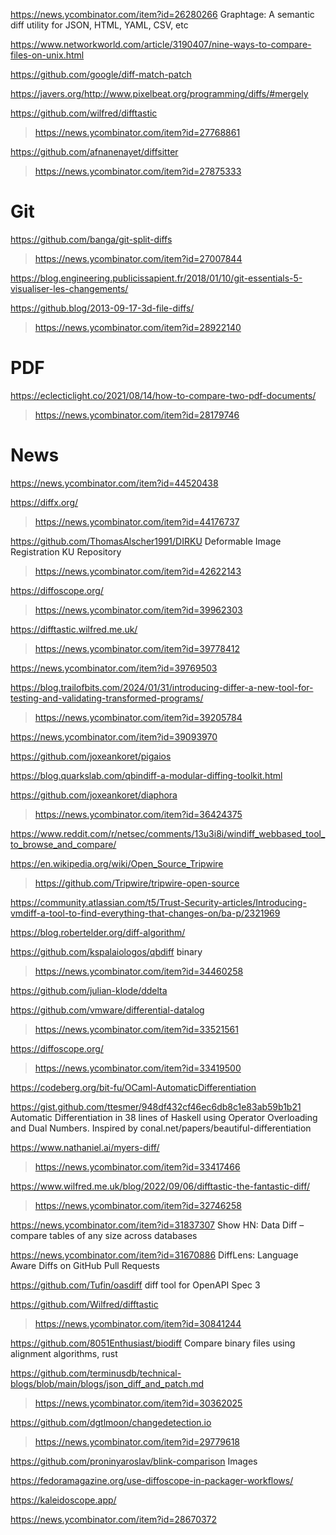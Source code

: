 https://news.ycombinator.com/item?id=26280266 Graphtage: A semantic diff utility for JSON, HTML, YAML, CSV, etc

https://www.networkworld.com/article/3190407/nine-ways-to-compare-files-on-unix.html

https://github.com/google/diff-match-patch

https://javers.org/http://www.pixelbeat.org/programming/diffs/#mergely

https://github.com/wilfred/difftastic
> https://news.ycombinator.com/item?id=27768861

https://github.com/afnanenayet/diffsitter
> https://news.ycombinator.com/item?id=27875333

# Git
https://github.com/banga/git-split-diffs
> https://news.ycombinator.com/item?id=27007844

https://blog.engineering.publicissapient.fr/2018/01/10/git-essentials-5-visualiser-les-changements/

https://github.blog/2013-09-17-3d-file-diffs/
> https://news.ycombinator.com/item?id=28922140

# PDF
https://eclecticlight.co/2021/08/14/how-to-compare-two-pdf-documents/
> https://news.ycombinator.com/item?id=28179746

# News
https://news.ycombinator.com/item?id=44520438

https://diffx.org/
> https://news.ycombinator.com/item?id=44176737

https://github.com/ThomasAlscher1991/DIRKU Deformable Image Registration KU Repository
> https://news.ycombinator.com/item?id=42622143

https://diffoscope.org/
> https://news.ycombinator.com/item?id=39962303

https://difftastic.wilfred.me.uk/
> https://news.ycombinator.com/item?id=39778412

https://news.ycombinator.com/item?id=39769503

https://blog.trailofbits.com/2024/01/31/introducing-differ-a-new-tool-for-testing-and-validating-transformed-programs/
> https://news.ycombinator.com/item?id=39205784

https://news.ycombinator.com/item?id=39093970

https://github.com/joxeankoret/pigaios

https://blog.quarkslab.com/qbindiff-a-modular-diffing-toolkit.html

https://github.com/joxeankoret/diaphora
> https://news.ycombinator.com/item?id=36424375

https://www.reddit.com/r/netsec/comments/13u3i8i/windiff_webbased_tool_to_browse_and_compare/

https://en.wikipedia.org/wiki/Open_Source_Tripwire
> https://github.com/Tripwire/tripwire-open-source

https://community.atlassian.com/t5/Trust-Security-articles/Introducing-vmdiff-a-tool-to-find-everything-that-changes-on/ba-p/2321969

https://blog.robertelder.org/diff-algorithm/

https://github.com/kspalaiologos/qbdiff binary
> https://news.ycombinator.com/item?id=34460258

https://github.com/julian-klode/ddelta

https://github.com/vmware/differential-datalog
> https://news.ycombinator.com/item?id=33521561

https://diffoscope.org/
> https://news.ycombinator.com/item?id=33419500

https://codeberg.org/bit-fu/OCaml-AutomaticDifferentiation

https://gist.github.com/ttesmer/948df432cf46ec6db8c1e83ab59b1b21 Automatic Differentiation in 38 lines of Haskell using Operator Overloading and Dual Numbers. Inspired by conal.net/papers/beautiful-differentiation

https://www.nathaniel.ai/myers-diff/
> https://news.ycombinator.com/item?id=33417466

https://www.wilfred.me.uk/blog/2022/09/06/difftastic-the-fantastic-diff/
> https://news.ycombinator.com/item?id=32746258

https://news.ycombinator.com/item?id=31837307 Show HN: Data Diff – compare tables of any size across databases

https://news.ycombinator.com/item?id=31670886 DiffLens: Language Aware Diffs on GitHub Pull Requests

https://github.com/Tufin/oasdiff diff tool for OpenAPI Spec 3

https://github.com/Wilfred/difftastic
> https://news.ycombinator.com/item?id=30841244

https://github.com/8051Enthusiast/biodiff Compare binary files using alignment algorithms, rust

https://github.com/terminusdb/technical-blogs/blob/main/blogs/json_diff_and_patch.md
> https://news.ycombinator.com/item?id=30362025

https://github.com/dgtlmoon/changedetection.io
> https://news.ycombinator.com/item?id=29779618

https://github.com/proninyaroslav/blink-comparison Images

https://fedoramagazine.org/use-diffoscope-in-packager-workflows/

https://kaleidoscope.app/

https://news.ycombinator.com/item?id=28670372




